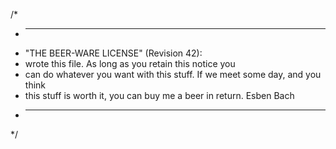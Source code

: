 /*
 * ----------------------------------------------------------------------------
 * "THE BEER-WARE LICENSE" (Revision 42):
 * <esben at ofn dot dk> wrote this file.  As long as you retain this notice you
 * can do whatever you want with this stuff. If we meet some day, and you think
 * this stuff is worth it, you can buy me a beer in return.  Esben Bach
 * ----------------------------------------------------------------------------
 */